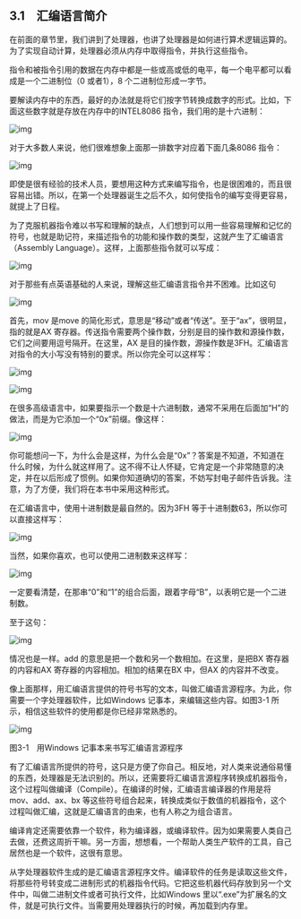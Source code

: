    

## 3.1　汇编语言简介

在前面的章节里，我们讲到了处理器，也讲了处理器是如何进行算术逻辑运算的。为了实现自动计算，处理器必须从内存中取得指令，并执行这些指令。

指令和被指令引用的数据在内存中都是一些或高或低的电平，每一个电平都可以看成是一个二进制位（0 或者1），8 个二进制位形成一字节。

要解读内存中的东西，最好的办法就是将它们按字节转换成数字的形式。比如，下面这些数字就是存放在内存中的INTEL8086 指令，我们用的是十六进制：

![img](../0-Assets/Epubook/x86汇编语言从实模式到保护模式_李忠_等_Z_Library/images/00026.jpeg)

对于大多数人来说，他们很难想象上面那一排数字对应着下面几条8086 指令：

![img](../0-Assets/Epubook/x86汇编语言从实模式到保护模式_李忠_等_Z_Library/images/00027.jpeg)

即使是很有经验的技术人员，要想用这种方式来编写指令，也是很困难的，而且很容易出错。所以，在第一个处理器诞生之后不久，如何使指令的编写变得更容易，就提上了日程。

为了克服机器指令难以书写和理解的缺点，人们想到可以用一些容易理解和记忆的符号，也就是助记符，来描述指令的功能和操作数的类型，这就产生了汇编语言（Assembly Language）。这样，上面那些指令就可以写成：

![img](../0-Assets/Epubook/x86汇编语言从实模式到保护模式_李忠_等_Z_Library/images/00028.jpeg)

对于那些有点英语基础的人来说，理解这些汇编语言指令并不困难。比如这句

![img](../0-Assets/Epubook/x86汇编语言从实模式到保护模式_李忠_等_Z_Library/images/00029.jpeg)

首先，mov 是move 的简化形式，意思是“移动”或者“传送”。至于“ax”，很明显，指的就是AX 寄存器。传送指令需要两个操作数，分别是目的操作数和源操作数，它们之间要用逗号隔开。在这里，AX 是目的操作数，源操作数是3FH。汇编语言对指令的大小写没有特别的要求。所以你完全可以这样写：

![img](../0-Assets/Epubook/x86汇编语言从实模式到保护模式_李忠_等_Z_Library/images/00030.jpeg)

![img](../0-Assets/Epubook/x86汇编语言从实模式到保护模式_李忠_等_Z_Library/images/00031.jpeg)

在很多高级语言中，如果要指示一个数是十六进制数，通常不采用在后面加“H”的做法，而是为它添加一个“0x”前缀。像这样：

![img](../0-Assets/Epubook/x86汇编语言从实模式到保护模式_李忠_等_Z_Library/images/00032.jpeg)

你可能想问一下，为什么会是这样，为什么会是“0x”？答案是不知道，不知道在什么时候，为什么就这样用了。这不得不让人怀疑，它肯定是一个非常随意的决定，并在以后形成了惯例。如果你知道确切的答案，不妨写封电子邮件告诉我。注意，为了方便，我们将在本书中采用这种形式。

在汇编语言中，使用十进制数是最自然的。因为3FH 等于十进制数63，所以你可以直接这样写：

![img](../0-Assets/Epubook/x86汇编语言从实模式到保护模式_李忠_等_Z_Library/images/00033.jpeg)

当然，如果你喜欢，也可以使用二进制数来这样写：

![img](../0-Assets/Epubook/x86汇编语言从实模式到保护模式_李忠_等_Z_Library/images/00034.jpeg)

一定要看清楚，在那串“0”和“1”的组合后面，跟着字母“B”，以表明它是一个二进制数。

至于这句：

![img](../0-Assets/Epubook/x86汇编语言从实模式到保护模式_李忠_等_Z_Library/images/00035.jpeg)

情况也是一样。add 的意思是把一个数和另一个数相加。在这里，是把BX 寄存器的内容和AX 寄存器的内容相加。相加的结果在BX 中，但AX 的内容并不改变。

像上面那样，用汇编语言提供的符号书写的文本，叫做汇编语言源程序。为此，你需要一个字处理器软件，比如Windows 记事本，来编辑这些内容。如图3-1 所示，相信这些软件的使用都是你已经非常熟悉的。

![img](../0-Assets/Epubook/x86汇编语言从实模式到保护模式_李忠_等_Z_Library/images/00036.jpeg)

图3-1　用Windows 记事本来书写汇编语言源程序

有了汇编语言所提供的符号，这只是方便了你自己。相反地，对人类来说通俗易懂的东西，处理器是无法识别的。所以，还需要将汇编语言源程序转换成机器指令，这个过程叫做编译（Compile）。在编译的时候，汇编语言编译器的作用是将mov、add、ax、bx 等这些符号组合起来，转换成类似于数值的机器指令，这个过程叫做汇编，这就是汇编语言的由来，也有人称之为组合语言。

编译肯定还需要依靠一个软件，称为编译器，或编译软件。因为如果需要人类自己去做，还费这周折干嘛。另一方面，想想看，一个帮助人类生产软件的工具，自己居然也是一个软件，这很有意思。

从字处理器软件生成的是汇编语言源程序文件。编译软件的任务是读取这些文件，将那些符号转变成二进制形式的机器指令代码。它把这些机器代码存放到另一个文件中，叫做二进制文件或者可执行文件，比如Windows 里以“.exe”为扩展名的文件，就是可执行文件。当需要用处理器执行的时候，再加载到内存里。